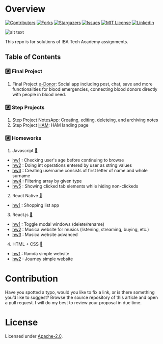 # Overview
[![Contributors][contributors-shield]][contributors-url]
[![Forks][forks-shield]][forks-url]
[![Stargazers][stars-shield]][stars-url]
[![Issues][issues-shield]][issues-url]
[![MIT License][license-shield]][license-url]
[![LinkedIn][linkedin-shield]][linkedin-url]

![alt text](http://www.kaspiy.az/photos/news999.png)

This repo is for solutions of IBA Tech Academy assignments.


## Table of Contents

### #️⃣ Final Project 

1. Final Project [e-Donor](https://github.com/iamaydan/IBA_TECH/tree/master/Final%20Project): Social app including post, chat, save and more functionalities for blood emergencies, connecting blood donors directly with people in blood need.
	
### #️⃣ Step Projects 

1. Step Project [NotesApp](https://github.com/iamaydan/IBA_TECH/tree/master/Step%20Projects/SP-React): Creating, editing, deleteing, and archiving notes
2. Step Project [HAM](https://github.com/iamaydan/IBA_TECH/tree/master/Step%20Projects/SP-html_css_js): HAM landing page

### #️⃣ Homeworks

1. Javascript [🔗](https://github.com/iamaydan/IBA_TECH/tree/master/homeworks/JavaScript)

* [hw1](https://github.com/iamaydan/IBA_TECH/tree/master/homeworks/JavaScript/hw1) : Checking user's age before continuing to browse
* [hw2](https://github.com/iamaydan/IBA_TECH/tree/master/homeworks/JavaScript/hw2) : Doing int operations entered by user as string values 
* [hw3](https://github.com/iamaydan/IBA_TECH/tree/master/homeworks/JavaScript/hw3) : Creating username consists of first letter of name and whole surname
* [hw4](https://github.com/iamaydan/IBA_TECH/tree/master/homeworks/JavaScript/hw4) : Filtering array by given type
* [hw5](https://github.com/iamaydan/IBA_TECH/tree/master/homeworks/JavaScript/hw5) : Showing clicked tab elements while hiding non-clickeds

2. React Native [🔗](https://github.com/iamaydan/IBA_TECH/tree/master/homeworks/React%20Native)

* [hw1](https://github.com/iamaydan/IBA_TECH/tree/master/homeworks/React%20Native/hw1) : Shopping list app

3. React.js [🔗](https://github.com/iamaydan/IBA_TECH/tree/master/homeworks/React)

* [hw1](https://github.com/iamaydan/IBA_TECH/tree/master/homeworks/React/hw1) : Toggle modal windows (delete/rename)
* [hw2](https://github.com/iamaydan/IBA_TECH/tree/master/homeworks/React/hw2) : Musica website for musics (listening, streaming, buying, etc.)
* [hw3](https://github.com/iamaydan/IBA_TECH/tree/master/homeworks/React/hw3) : Musica website advanced

4. HTML + CSS [🔗](https://github.com/iamaydan/IBA_TECH/tree/master/homeworks/html_css)

* [hw1](https://github.com/iamaydan/IBA_TECH/tree/master/homeworks/html_css/hw1) : Ramda simple website
* [hw2](https://github.com/iamaydan/IBA_TECH/tree/master/homeworks/html_css/hw2) : Journey simple website


# Contribution

Have you spotted a typo, would you like to fix a link, or is there something you’d like to suggest? Browse the source repository of this article and open a pull request. I will do my best to review your proposal in due time.


# License

Licensed under [Apache-2.0](http://www.apache.org/licenses/LICENSE-2.0).


<!-- MARKDOWN LINKS & IMAGES -->
[contributors-shield]: https://img.shields.io/github/contributors/iamaydan/IBA_TECH.svg?style=for-the-badge
[contributors-url]: https://github.com/iamaydan/IBA_TECH/graphs/contributors
[forks-shield]: https://img.shields.io/github/forks/iamaydan/IBA_TECH?style=for-the-badge
[forks-url]: https://github.com/iamaydan/IBA_TECH/network/members
[stars-shield]: https://img.shields.io/github/stars/iamaydan/IBA_TECH.svg?style=for-the-badge
[stars-url]: https://github.com/iamaydan/IBA_TECH/stargazers
[issues-shield]: https://img.shields.io/github/issues/iamaydan/IBA_TECH.svg?style=for-the-badge
[issues-url]: https://github.com/iamaydan/IBA_TECH/issues
[license-shield]: https://img.shields.io/github/license/iamaydan/IBA_TECH.svg?style=for-the-badge
[license-url]: https://github.com/iamaydan/IBA_TECH/blob/master/LICENSE.txt
[linkedin-shield]: https://img.shields.io/badge/-LinkedIn-black.svg?style=for-the-badge&logo=linkedin&colorB=555
[linkedin-url]: https://linkedin.com/in/iamaydan
